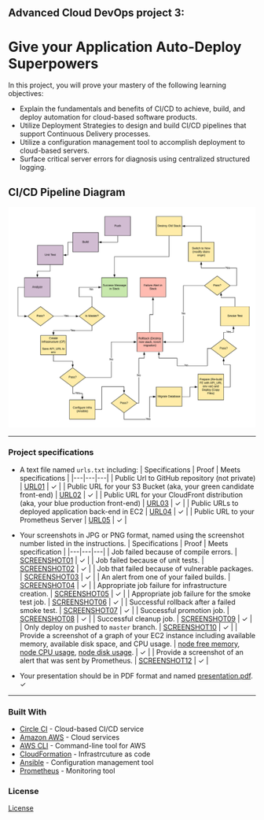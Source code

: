 ## Advanced Cloud DevOps project 3:
# Give your Application Auto-Deploy Superpowers

In this project, you will prove your mastery of the following learning objectives:

- Explain the fundamentals and benefits of CI/CD to achieve, build, and deploy automation for cloud-based software products.
- Utilize Deployment Strategies to design and build CI/CD pipelines that support Continuous Delivery processes.
- Utilize a configuration management tool to accomplish deployment to cloud-based servers.
- Surface critical server errors for diagnosis using centralized structured logging.

## CI/CD Pipeline Diagram
![pipeline diagrams.](udapeople-pipeline.png)
___
### Project specifications

- A text file named `urls.txt` including:
  | Specifications | Proof | Meets specifications |
  |---|---|---|
  | Public Url to GitHub repository (not private) | [URL01](https://github.com/fadyio/Advanced-Cloud-DevOps-project-3) | ✓ |
  | Public URL for your S3 Bucket (aka, your green candidate front-end) | [URL02](http://udapeople-8d75cb8.s3-website-us-east-1.amazonaws.com) | ✓  |
  | Public URL for your CloudFront distribution (aka, your blue production front-end) | [URL03](http://d3o8lowdaf9vvh.cloudfront.net) | ✓  |
  | Public URLs to deployed application back-end in EC2 | [URL04](http://ec2-3-212-62-92.compute-1.amazonaws.com) | ✓  |
  | Public URL to your Prometheus Server | [URL05](http://ec2-44-212-31-43.compute-1.amazonaws.com) | ✓  |

- Your screenshots in JPG or PNG format, named using the screenshot number listed in the instructions.
  | Specifications | Proof | Meets specification |
  |---|---|---|
  | Job failed because of compile errors. | [SCREENSHOT01](Screenshots/SCREENSHOT01.png) | ✓ |
  | Job failed because of unit tests. | [SCREENSHOT02](Screenshots/SCREENSHOT02.png) | ✓ |
  | Job that failed because of vulnerable packages. | [SCREENSHOT03](Screenshots/SCREENSHOT03.png) | ✓ |
  | An alert from one of your failed builds. | [SCREENSHOT04](Screenshots/SCREENSHOT04.png) | ✓ |
  | Appropriate job failure for infrastructure creation. | [SCREENSHOT05](Screenshots/SCREENSHOT05.png) | ✓ |
  | Appropriate job failure for the smoke test job. | [SCREENSHOT06](Screenshots/SCREENSHOT06.png) | ✓ |
  | Successful rollback after a failed smoke test. | [SCREENSHOT07](Screenshots/SCREENSHOT07.png) | ✓ |
  | Successful promotion job. | [SCREENSHOT08](Screenshots/SCREENSHOT08.png) | ✓  |
  | Successful cleanup job. | [SCREENSHOT09](Screenshots/SCREENSHOT09.png) | ✓  |
  | Only deploy on pushed to `master` branch. | [SCREENSHOT10](Screenshots/SCREENSHOT10.png) | ✓  |
  | Provide a screenshot of a graph of your EC2 instance including available memory, available disk space, and CPU usage.   | [node free memory](Screenshots/SCREENSHOT11_memory.png), [node CPU usage](Screenshots/SCREENSHOT11_cpu.png), [node disk usage](Screenshots/SCREENSHOT11_disk.png).</sup> | ✓ |
  | Provide a screenshot of an alert that was sent by Prometheus. | [SCREENSHOT12](Screenshots/SCREENSHOT12.png) | ✓ |

- Your presentation should be in PDF format and named [presentation.pdf](presentation.pdf). ✓
___
### Built With

- [Circle CI](www.circleci.com) - Cloud-based CI/CD service
- [Amazon AWS](https://aws.amazon.com/) - Cloud services
- [AWS CLI](https://aws.amazon.com/cli/) - Command-line tool for AWS
- [CloudFormation](https://aws.amazon.com/cloudformation/) - Infrastrcuture as code
- [Ansible](https://www.ansible.com/) - Configuration management tool
- [Prometheus](https://prometheus.io/) - Monitoring tool

### License

[License](LICENSE.md)
